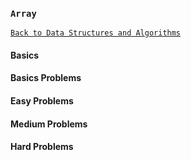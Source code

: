 ### `Array`

[`Back to Data Structures and Algorithms`](../readme.md)

#### Basics
#### Basics Problems
#### Easy Problems
#### Medium Problems
#### Hard Problems
